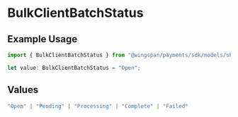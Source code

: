 # BulkClientBatchStatus

## Example Usage

```typescript
import { BulkClientBatchStatus } from "@wingspan/payments/sdk/models/shared";

let value: BulkClientBatchStatus = "Open";
```

## Values

```typescript
"Open" | "Pending" | "Processing" | "Complete" | "Failed"
```